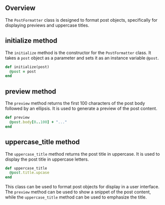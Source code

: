 ## Overview
The `PostFormatter` class is designed to format post objects, specifically for displaying previews and uppercase titles.

## initialize method
The `initialize` method is the constructor for the `PostFormatter` class. It takes a `post` object as a parameter and sets it as an instance variable `@post`.

```ruby
def initialize(post)
  @post = post
end
```

## preview method
The `preview` method returns the first 100 characters of the post body followed by an ellipsis. It is used to generate a preview of the post content.

```ruby
def preview
  @post.body[0..100] + "..."
end
```

## uppercase_title method
The `uppercase_title` method returns the post title in uppercase. It is used to display the post title in uppercase letters.

```ruby
def uppercase_title
  @post.title.upcase
end
``` 

This class can be used to format post objects for display in a user interface. The `preview` method can be used to show a snippet of the post content, while the `uppercase_title` method can be used to emphasize the title.